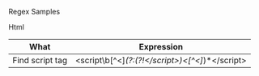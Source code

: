 Regex Samples

Html

|What|Expression|
|-|-|
|Find script tag|<script\b[^<]*(?:(?!<\/script>)<[^<]*)*<\/script>|
